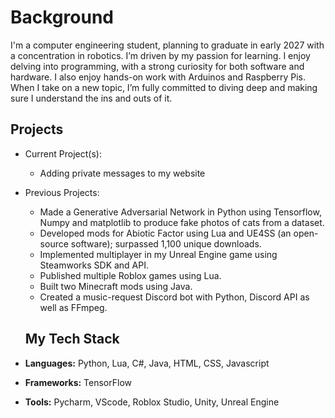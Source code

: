 

<!--
**MonMog/MonMog** is a ✨ _special_ ✨ repository because its `README.md` (this file) appears on your GitHub profile.
-->

# Background

I'm a computer engineering student, planning to graduate in early 2027 with a concentration in robotics. I’m driven by my passion for learning. I enjoy delving into programming, with a strong curiosity for both software and hardware. I also enjoy hands-on work with Arduinos and Raspberry Pis. When I take on a new topic, I’m fully committed to diving deep and making sure I understand the ins and outs of it.

## Projects
- Current Project(s):
  -  Adding private messages to my website

- Previous Projects:
  -   Made a Generative Adversarial Network in Python using Tensorflow, Numpy and matplotlib to produce fake photos of cats from a dataset.
  -   Developed mods for Abiotic Factor using Lua and UE4SS (an open-source software); surpassed 1,100 unique downloads.
  -   Implemented multiplayer in my Unreal Engine game using Steamworks SDK and API.
  -   Published multiple Roblox games using Lua.
  -   Built two Minecraft mods using Java.
  -   Created a music-request Discord bot with Python, Discord API as well as FFmpeg.


  ## My Tech Stack

- **Languages:** Python, Lua, C#, Java, HTML, CSS, Javascript
- **Frameworks:** TensorFlow
- **Tools:** Pycharm, VScode, Roblox Studio, Unity, Unreal Engine

